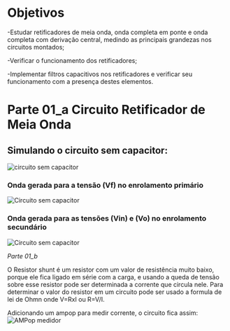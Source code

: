 # Objetivos

-Estudar retificadores de meia onda, onda completa em ponte e onda completa com
derivação central, medindo as principais grandezas nos circuitos montados;

-Verificar o funcionamento dos retificadores;

-Implementar filtros capacitivos nos retificadores e verificar seu funcionamento com a
presença destes elementos.

# Parte 01_a Circuito Retificador de Meia Onda

## Simulando o circuito sem capacitor:

![circuito sem capacitor](https://i.imgur.com/tCWH4qA.jpg)

### Onda gerada para a tensão (Vf) no enrolamento primário

![Circuito sem capacitor](https://i.imgur.com/k130ItG.jpg)

### Onda gerada para as tensões (Vin) e (Vo) no enrolamento secundário

![Circuito sem capacitor](https://i.imgur.com/LSTQOWg.jpg)

 



*Parte 01_b*

O Resistor shunt é um resistor com um valor de resistência muito baixo, porque ele fica ligado em série com a carga, e usando a queda de tensão sobre esse resistor pode ser determinada a corrente que circula nele. Para determinar o valor do resistor em um circuito pode ser usado a formula de lei de Ohmn onde V=RxI ou R=V/I.

Adicionando um ampop para medir corrente, o circuito fica assim:
![AMPop medidor](https://i.imgur.com/f1h5F9l.png)


